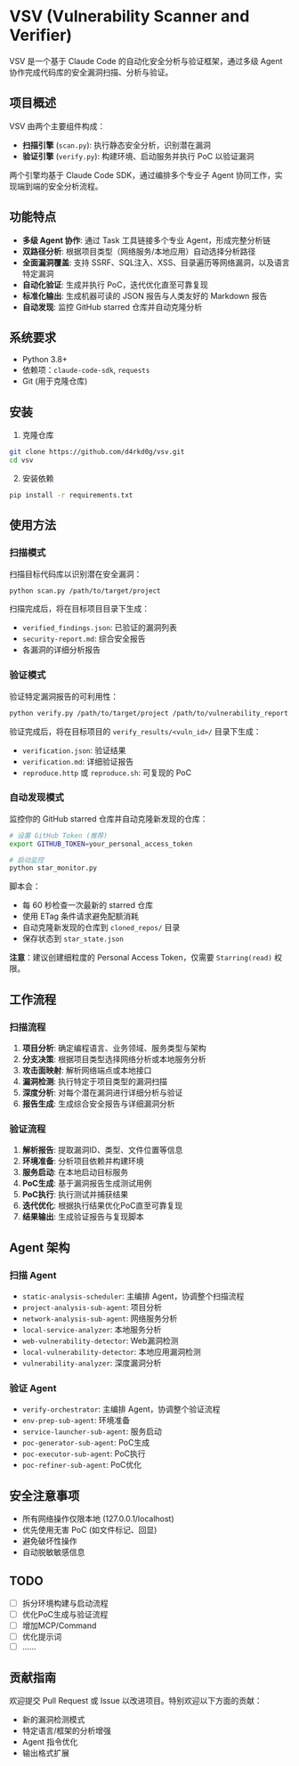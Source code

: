 # VSV (Vulnerability Scanner and Verifier)

VSV 是一个基于 Claude Code 的自动化安全分析与验证框架，通过多级 Agent 协作完成代码库的安全漏洞扫描、分析与验证。

## 项目概述

VSV 由两个主要组件构成：
- **扫描引擎** (`scan.py`): 执行静态安全分析，识别潜在漏洞
- **验证引擎** (`verify.py`): 构建环境、启动服务并执行 PoC 以验证漏洞

两个引擎均基于 Claude Code SDK，通过编排多个专业子 Agent 协同工作，实现端到端的安全分析流程。

## 功能特点

- **多级 Agent 协作**: 通过 Task 工具链接多个专业 Agent，形成完整分析链
- **双路径分析**: 根据项目类型（网络服务/本地应用）自动选择分析路径
- **全面漏洞覆盖**: 支持 SSRF、SQL注入、XSS、目录遍历等网络漏洞，以及语言特定漏洞
- **自动化验证**: 生成并执行 PoC，迭代优化直至可靠复现
- **标准化输出**: 生成机器可读的 JSON 报告与人类友好的 Markdown 报告
- **自动发现**: 监控 GitHub starred 仓库并自动克隆分析

## 系统要求

- Python 3.8+
- 依赖项：`claude-code-sdk`, `requests`
- Git (用于克隆仓库)

## 安装

1. 克隆仓库
```bash
git clone https://github.com/d4rkd0g/vsv.git
cd vsv
```

2. 安装依赖
```bash
pip install -r requirements.txt
```

## 使用方法

### 扫描模式

扫描目标代码库以识别潜在安全漏洞：

```bash
python scan.py /path/to/target/project
```

扫描完成后，将在目标项目目录下生成：
- `verified_findings.json`: 已验证的漏洞列表
- `security-report.md`: 综合安全报告
- 各漏洞的详细分析报告

### 验证模式

验证特定漏洞报告的可利用性：

```bash
python verify.py /path/to/target/project /path/to/vulnerability_report.md
```

验证完成后，将在目标项目的 `verify_results/<vuln_id>/` 目录下生成：
- `verification.json`: 验证结果
- `verification.md`: 详细验证报告
- `reproduce.http` 或 `reproduce.sh`: 可复现的 PoC

### 自动发现模式

监控你的 GitHub starred 仓库并自动克隆新发现的仓库：

```bash
# 设置 GitHub Token (推荐)
export GITHUB_TOKEN=your_personal_access_token

# 启动监控
python star_monitor.py
```

脚本会：
- 每 60 秒检查一次最新的 starred 仓库
- 使用 ETag 条件请求避免配额消耗
- 自动克隆新发现的仓库到 `cloned_repos/` 目录
- 保存状态到 `star_state.json`

**注意**：建议创建细粒度的 Personal Access Token，仅需要 `Starring(read)` 权限。

## 工作流程

### 扫描流程

1. **项目分析**: 确定编程语言、业务领域、服务类型与架构
2. **分支决策**: 根据项目类型选择网络分析或本地服务分析
3. **攻击面映射**: 解析网络端点或本地接口
4. **漏洞检测**: 执行特定于项目类型的漏洞扫描
5. **深度分析**: 对每个潜在漏洞进行详细分析与验证
6. **报告生成**: 生成综合安全报告与详细漏洞分析

### 验证流程

1. **解析报告**: 提取漏洞ID、类型、文件位置等信息
2. **环境准备**: 分析项目依赖并构建环境
3. **服务启动**: 在本地启动目标服务
4. **PoC生成**: 基于漏洞报告生成测试用例
5. **PoC执行**: 执行测试并捕获结果
6. **迭代优化**: 根据执行结果优化PoC直至可靠复现
7. **结果输出**: 生成验证报告与复现脚本

## Agent 架构

### 扫描 Agent

- `static-analysis-scheduler`: 主编排 Agent，协调整个扫描流程
- `project-analysis-sub-agent`: 项目分析
- `network-analysis-sub-agent`: 网络服务分析
- `local-service-analyzer`: 本地服务分析
- `web-vulnerability-detector`: Web漏洞检测
- `local-vulnerability-detector`: 本地应用漏洞检测
- `vulnerability-analyzer`: 深度漏洞分析

### 验证 Agent

- `verify-orchestrator`: 主编排 Agent，协调整个验证流程
- `env-prep-sub-agent`: 环境准备
- `service-launcher-sub-agent`: 服务启动
- `poc-generator-sub-agent`: PoC生成
- `poc-executor-sub-agent`: PoC执行
- `poc-refiner-sub-agent`: PoC优化

## 安全注意事项

- 所有网络操作仅限本地 (127.0.0.1/localhost)
- 优先使用无害 PoC (如文件标记、回显)
- 避免破坏性操作
- 自动脱敏敏感信息

## TODO

- [ ] 拆分环境构建与启动流程
- [ ] 优化PoC生成与验证流程
- [ ] 增加MCP/Command
- [ ] 优化提示词
- [ ] ......

## 贡献指南

欢迎提交 Pull Request 或 Issue 以改进项目。特别欢迎以下方面的贡献：
- 新的漏洞检测模式
- 特定语言/框架的分析增强
- Agent 指令优化
- 输出格式扩展
